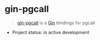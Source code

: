 # gin-pgcall
> [gin-pgcall](https://github.com/apisite/pgcall/gin-pgcall) is a [Gin](https://gin-gonic.github.io/gin/) bindings for pgcall

* Project status: in active development

